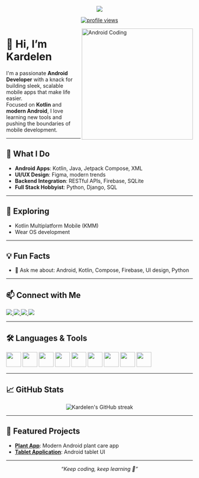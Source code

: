 <p align="center">
  <img src="https://readme-typing-svg.herokuapp.com?font=Fira+Code&size=28&pause=1000&center=true&width=600&lines=Hi+%F0%9F%91%8B%2C+I'm+Kardelen+Cetin;Android+Developer;Always+learning+and+building!" />
</p>

<p align="center">
  <a href="https://github.com/kardelencetin">
    <img src="https://komarev.com/ghpvc/?username=kardelencetin&style=for-the-badge&color=0A0A0A" alt="profile views" />
  </a>
</p>

<img align="right" alt="Android Coding" width="300" src="https://media1.giphy.com/media/v1.Y2lkPTc5MGI3NjExbm11cjBzdzRoNDF1ZzEzMzg2amI4NmphenM2ZzMzbmVjOW9qOHo5YyZlcD12MV9pbnRlcm5hbF9naWZfYnlfaWQmY3Q9Zw/vzO0Vc8b2VBLi/giphy.gif" />

# 👋 Hi, I’m Kardelen

I'm a passionate **Android Developer** with a knack for building sleek, scalable mobile apps that make life easier.  
Focused on **Kotlin** and **modern Android**, I love learning new tools and pushing the boundaries of mobile development.

---

## 🚀 What I Do

- **Android Apps**: Kotlin, Java, Jetpack Compose, XML  
- **UI/UX Design**: Figma, modern trends  
- **Backend Integration**: RESTful APIs, Firebase, SQLite  
- **Full Stack Hobbyist**: Python, Django, SQL

---

## 🌱 Exploring

- Kotlin Multiplatform Mobile (KMM)
- Wear OS development

---

## 💡 Fun Facts

- 💬 Ask me about: Android, Kotlin, Compose, Firebase, UI design, Python  

---

## 📫 Connect with Me

<p align="left">
  <a href="https://linkedin.com/in/kardelen-cetin" target="_blank">
    <img src="https://img.shields.io/badge/LinkedIn-0A66C2?style=for-the-badge&logo=linkedin&logoColor=white"/>
  </a>
  <a href="https://stackoverflow.com/users/17966350" target="_blank">
    <img src="https://img.shields.io/badge/Stackoverflow-FE7A16?style=for-the-badge&logo=stackoverflow&logoColor=white"/>
  </a>
  <a href="https://medium.com/@krdlnctn1981" target="_blank">
    <img src="https://img.shields.io/badge/Medium-12100E?style=for-the-badge&logo=medium&logoColor=white"/>
  </a>
  <a href="https://www.hackerrank.com/krdlnctn98" target="_blank">
    <img src="https://img.shields.io/badge/HackerRank-2EC866?style=for-the-badge&logo=hackerrank&logoColor=white"/>
  </a>
</p>

---

## 🛠️ Languages & Tools

<p align="left">
  <img src="https://cdn.jsdelivr.net/gh/devicons/devicon/icons/android/android-original.svg" width="40" height="40"/>
  <img src="https://cdn.jsdelivr.net/gh/devicons/devicon/icons/kotlin/kotlin-original.svg" width="40" height="40"/>
  <img src="https://cdn.jsdelivr.net/gh/devicons/devicon/icons/java/java-original.svg" width="40" height="40"/>
  <img src="https://cdn.jsdelivr.net/gh/devicons/devicon/icons/python/python-original.svg" width="40" height="40"/>
  <img src="https://cdn.jsdelivr.net/gh/devicons/devicon/icons/firebase/firebase-plain.svg" width="40" height="40"/>
  <img src="https://cdn.jsdelivr.net/gh/devicons/devicon/icons/django/django-plain.svg" width="40" height="40"/>
  <img src="https://cdn.jsdelivr.net/gh/devicons/devicon/icons/figma/figma-original.svg" width="40" height="40"/>
  <img src="https://cdn.jsdelivr.net/gh/devicons/devicon/icons/git/git-original.svg" width="40" height="40"/>
  <img src="https://cdn.jsdelivr.net/gh/devicons/devicon/icons/sqlite/sqlite-original.svg" width="40" height="40"/>
</p>

---

## 📈 GitHub Stats

<p align="center">
  <img src="https://github-readme-streak-stats.herokuapp.com/?user=kardelencetin&theme=radical" alt="Kardelen's GitHub streak"/>
</p>

---

## 🌟 Featured Projects

- [**Plant App**](https://github.com/kardelencetin/PlantApp): Modern Android plant care app
- [**Tablet Application**](https://github.com/kardelencetin/TabletApplication): Android tablet UI 

---

<p align="center"><i>“Keep coding, keep learning 🚀”</i></p>
